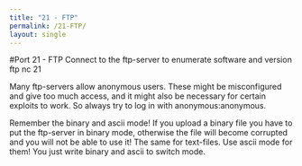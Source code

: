 ```yaml
---
title: "21 - FTP"
permalink: /21-FTP/
layout: single
---
```


#Port 21 - FTP Connect to the ftp-server to enumerate software and version ftp nc 21

Many ftp-servers allow anonymous users. These might be misconfigured and give too much access, and it might also be necessary for certain exploits to work. So always try to log in with anonymous:anonymous.

Remember the binary and ascii mode! If you upload a binary file you have to put the ftp-server in binary mode, otherwise the file will become corrupted and you will not be able to use it! The same for text-files. Use ascii mode for them! You just write binary and ascii to switch mode.
